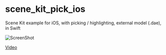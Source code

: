 scene_kit_pick_ios
==================

Scene Kit example for iOS, with picking / highlighting, external model (.dae), in Swift

![ScreenShot](https://raw.github.com/i-schuetz/scene_kit_pick/master/sc.png)

[Video](https://www.youtube.com/watch?v=leiSh2U5Asg)
